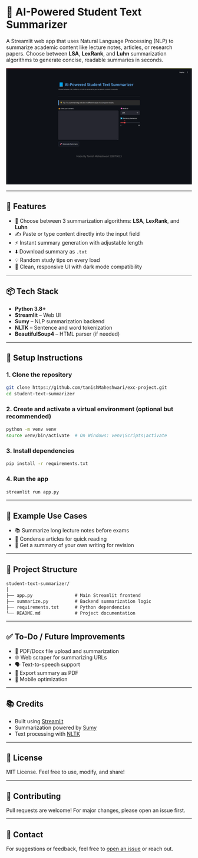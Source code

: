 # 📘 AI-Powered Student Text Summarizer

A Streamlit web app that uses Natural Language Processing (NLP) to summarize academic content like lecture notes, articles, or research papers. Choose between **LSA**, **LexRank**, and **Luhn** summarization algorithms to generate concise, readable summaries in seconds.

![Screenshot](assets/sc_1.png) <!-- optional: if you have a screenshot -->

---

## 🚀 Features

- 🧠 Choose between 3 summarization algorithms: **LSA**, **LexRank**, and **Luhn**
- ✍️ Paste or type content directly into the input field
- ⚡ Instant summary generation with adjustable length
- ⬇️ Download summary as `.txt`
- 💡 Random study tips on every load
- 🎨 Clean, responsive UI with dark mode compatibility

---

## 📦 Tech Stack

- **Python 3.8+**
- **Streamlit** – Web UI
- **Sumy** – NLP summarization backend
- **NLTK** – Sentence and word tokenization
- **BeautifulSoup4** – HTML parser (if needed)

---

## 🔧 Setup Instructions

### 1. Clone the repository

```bash
git clone https://github.com/tanishMaheshwari/exc-project.git
cd student-text-summarizer
```

### 2. Create and activate a virtual environment (optional but recommended)

```bash
python -m venv venv
source venv/bin/activate  # On Windows: venv\Scripts\activate
```

### 3. Install dependencies

```bash
pip install -r requirements.txt
```

### 4. Run the app

```bash
streamlit run app.py
```

---

## 🧪 Example Use Cases

- 📚 Summarize long lecture notes before exams
- 📰 Condense articles for quick reading
- 📝 Get a summary of your own writing for revision

---

## 📁 Project Structure

```
student-text-summarizer/
│
├── app.py                # Main Streamlit frontend
├── summarize.py          # Backend summarization logic
├── requirements.txt      # Python dependencies
└── README.md             # Project documentation
```

---

## ✅ To-Do / Future Improvements

- 📄 PDF/Docx file upload and summarization
- 🌐 Web scraper for summarizing URLs
- 🗣️ Text-to-speech support
- 📑 Export summary as PDF
- 📱 Mobile optimization

---

## 📚 Credits

- Built using [Streamlit](https://streamlit.io)
- Summarization powered by [Sumy](https://github.com/miso-belica/sumy)
- Text processing with [NLTK](https://www.nltk.org)

---

## 📜 License

MIT License. Feel free to use, modify, and share!

---

## 🤝 Contributing

Pull requests are welcome! For major changes, please open an issue first.

---

## 💬 Contact

For suggestions or feedback, feel free to [open an issue](https://github.com/tanishMaheshwari/exc-project/issues) or reach out.
